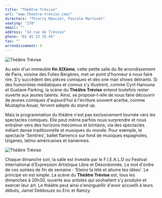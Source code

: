 ```yaml
---
title: "Théâtre Trévise"
url: "www.theatre-trevise.com/"
directors: "Thierry Manciet, Pascale Martinet"
seating: "270"
email: ""
address: "14 rue de Trévise"
phone: "01 45 23 35 45"
fax: ""
arrondissement: 9
---
```


![Théâtre Trévise](../images/9eme/theatre-trevise/theatre-trevise-1.jpg)

Au sein d'un immeuble **fin XIXème**, cette petite salle du 9e arrondissement de Paris, voisine des Folies Bergères, met un point d'honneur à nous faire rire. S'y succèdent des pièces comiques et des one man shows délirants. Si des humoristes médiatiques et connus s'y illustrent, comme Cyril Hanouna et Gustave Parking, la scène du **Théâtre Trévise** entend toutefois rester ouverte aux jeunes talents. Ainsi, se propose-t-elle de nous faire découvrir de jeunes comiques d'aujourd'hui à l'écriture souvent acerbe, comme Mustapha Aouar, fervent adepte du stand up.

Mais la programmation du théâtre n'est pas exclusivement tournée vers les spectacles comiques. Elle peut même parfois nous surprendre et nous entraîner vers des horizons méconnus et lointains, via des spectacles mêlant danse traditionnelle et musiques du monde. Pour exemple, le spectacle 'Sentires', ballet flamenco sur fond de musiques espagnoles, tziganes, latino-américaines et iraniennes.

![Théâtre Trévise](../images/9eme/theatre-trevise/theatre-trevise-2.jpg)

Chaque dimanche soir, la salle est investie par le F.I.E.A.L.D ou Festival International d'Expression Artistique Libre et Désordonnée. Le mot d'ordre de ces soirées de fin de semaine : 'Eteins ta télé et allume tes idées'. Le principe en est simple. La scène du **Théâtre Trévise** est, tous les dimanches à 20h30, ouverte aux artistes qui souhaitent s'y produire et exercer leur art. Le théâtre peut ainsi s'enorgueillir d'avoir accueilli à leurs débuts, Jamel Debbouze ou Eric et Ramzy.


